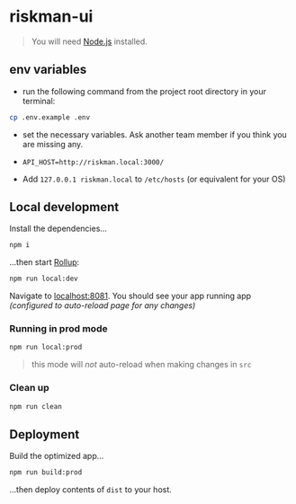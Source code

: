 # riskman-ui

> You will need [Node.js](https://nodejs.org) installed.

## env variables
- run the following command from the project root directory in your terminal:
```bash
cp .env.example .env
```
- set the necessary variables. Ask another team member if you think you are missing any.

- `API_HOST=http://riskman.local:3000/`

- Add `127.0.0.1 riskman.local` to `/etc/hosts` (or equivalent for your OS)

## Local development
Install the dependencies...
```bash
npm i
```

...then start [Rollup](https://rollupjs.org):
```bash
npm run local:dev
```

Navigate to [localhost:8081](http://localhost:8081). You should see your app running app _(configured to auto-reload page for any changes)_

### Running in prod mode
```bash
npm run local:prod
```

> this mode will *not* auto-reload when making changes in `src`

### Clean up
```bash
npm run clean
```

## Deployment
Build the optimized app...
```bash
npm run build:prod
```

...then deploy contents of `dist` to your host.